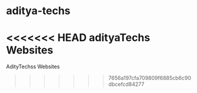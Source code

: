 # aditya-techs
<<<<<<< HEAD
adityaTechs Websites
=======
AdityTechss Websites
>>>>>>> 7656a197cfa709809f6885cb6c90dbcefcd84277
